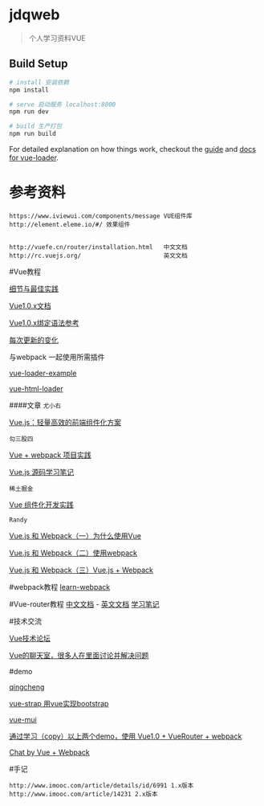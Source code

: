 # jdqweb

> 个人学习资料VUE

## Build Setup

``` bash
# install 安装依赖
npm install

# serve 启动服务 localhost:8000
npm run dev

# build 生产打包
npm run build
```

For detailed explanation on how things work, checkout the [guide](http://vuejs-templates.github.io/webpack/) and [docs for vue-loader](http://vuejs.github.io/vue-loader).

# 参考资料
```
https://www.iviewui.com/components/message VUE组件库
http://element.eleme.io/#/ 效果组件


http://vuefe.cn/router/installation.html   中文文档
http://rc.vuejs.org/                       英文文档
```

#Vue教程

[细节与最佳实践](http://vuejs.org/guide/best-practices.html)

[Vue1.0.x文档](http://vuejs.org/)

[Vue1.0.x绑定语法参考](https://github.com/vuejs/vue/issues/1325)

[每次更新的变化](https://github.com/vuejs/vue/releases)

与webpack 一起使用所需插件

[vue-loader-example](https://github.com/vuejs/vue-loader-example)

[vue-html-loader](https://github.com/vuejs/vue-html-loader)

####文章
`尤小右`

[Vue.js：轻量高效的前端组件化方案](http://www.csdn.net/article/1970-01-01/2825439)

`勾三股四`

[Vue + webpack 项目实践](http://jiongks.name/blog/just-vue/)

[Vue.js 源码学习笔记](http://jiongks.name/blog/vue-code-review/)

`稀土掘金`

[Vue 组件化开发实践](http://ftandy.github.io/2015/09/05/vue/)

`Randy`

[Vue.js 和 Webpack（一）为什么使用Vue](http://djyde.github.io/2015/08/29/vuejs-and-webpack-1.html)

[Vue.js 和 Webpack（二）使用webpack](http://djyde.github.io/2015/08/30/vuejs-and-webpack-2.html)

[Vue.js 和 Webpack（三）Vue.js + Webpack](http://djyde.github.io/2015/08/31/vuejs-and-webpack-3.html)

#webpack教程
[learn-webpack](http://vingojw.github.io/2015/08/19/learn-webpack/)

#Vue-router教程
[中文文档](http://vuejs.github.io/vue-router/zh-cn/index.html) - [英文文档](http://vuejs.github.io/vue-router/en/index.html)
[学习笔记](https://github.com/vingojw/learn-vue-router)

#技术交流

[Vue技术论坛](http://forum.vuejs.org/)

[Vue的聊天室，很多人在里面讨论并解决问题](https://gitter.im/vuejs/vue)

#demo

[qingcheng](https://github.com/zerqu/qingcheng)

[vue-strap 用vue实现bootstrap](https://github.com/yuche/vue-strap)

[vue-mui](https://github.com/mennghao/vue-mui)

[通过学习（copy）以上两个demo，使用 Vue1.0 + VueRouter + webpack](https://github.com/vingojw/vue-vueRoute-webpack)

[Chat by Vue + Webpack](https://github.com/Coffcer/vue-chat)

#手记

```
http://www.imooc.com/article/details/id/6991 1.x版本
http://www.imooc.com/article/14231 2.x版本
```